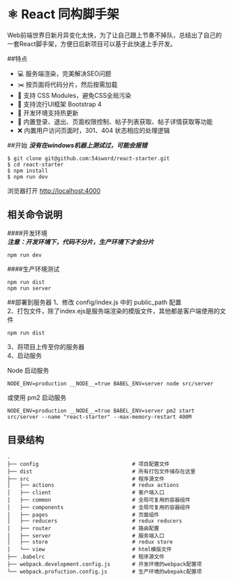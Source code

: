 # ⚛️ React 同构脚手架
Web前端世界日新月异变化太快，为了让自己跟上节奏不掉队，总结出了自己的一套React脚手架，方便日后新项目可以基于此快速上手开发。

##特点
 + 💻 服务端渲染，完美解决SEO问题
 + ✂️ 按页面将代码分片，然后按需加载
 + 🍵 支持 CSS Modules，避免CSS全局污染
 + 🎨 支持流行UI框架 Bootstrap 4
 + 🚀 开发环境支持热更新
 + 🐂 内置登录、退出、页面权限控制、帖子列表获取、帖子详情获取等功能
 + ❌ 内置用户访问页面时，301、404 状态相应的处理逻辑


##开始
***没有在windows机器上测试过，可能会报错***

```
$ git clone git@github.com:54sword/react-starter.git
$ cd react-starter
$ npm install
$ npm run dev
```
浏览器打开 [http://localhost:4000](http://localhost:4000)

## 相关命令说明

####开发环境  
***注意：开发环境下，代码不分片，生产环境下才会分片***

```
npm run dev
```

####生产环境测试

```
npm run dist
npm run server
```

##部署到服务器
1、修改 config/index.js 中的 public_path 配置  
2、打包文件，除了index.ejs是服务端渲染的模版文件，其他都是客户端使用的文件

```
npm run dist 
```
  
3、将项目上传至你的服务器  
4、启动服务  

Node 启动服务

```
NODE_ENV=production __NODE__=true BABEL_ENV=server node src/server
```

或使用 pm2 启动服务

```
NODE_ENV=production __NODE__=true BABEL_ENV=server pm2 start src/server --name "react-starter" --max-memory-restart 400M
```
## 目录结构

```
.
├── config                    			# 项目配置文件
├── dist                    			# 所有打包文件储存在这里
├── src                      			# 程序源文件
│   ├── actions              			# redux actions
│   ├── client           	  			# 客户端入口
│   ├── common               			# 全局可复用的容器组件
│   ├── components          			# 全局可复用的容器组件
│   ├── pages                			# 页面组件
│   ├── reducers             			# redux reducers
│   ├── router               			# 路由配置
│   ├── server               			# 服务端入口
│   ├── store                			# redux store
│   └── view                 			# html模版文件
├── .babelrc                      		# 程序源文件
├── webpack.development.config.js       # 开发环境的webpack配置项
└── webpack.profuction.config.js        # 生产环境的wbepakc配置项
```

